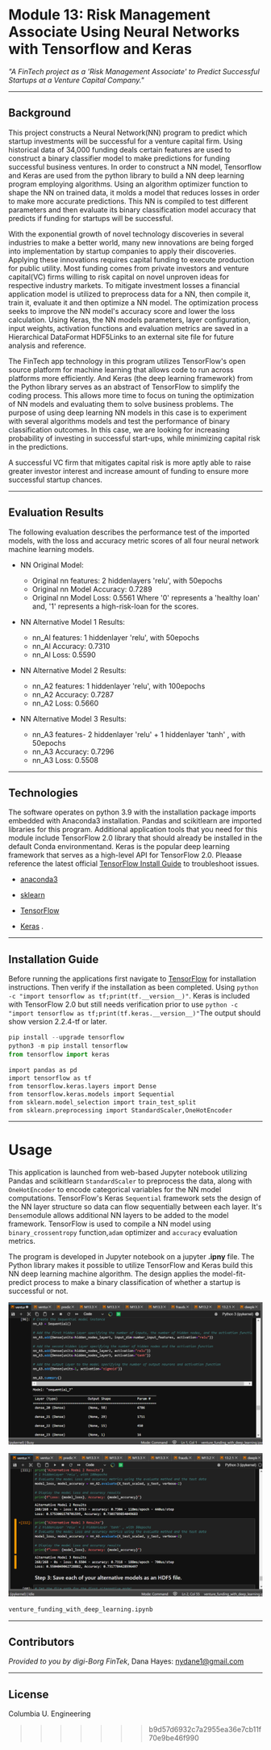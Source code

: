 
# Module 13: Risk Management Associate Using Neural Networks with Tensorflow and Keras

*"A FinTech project as a 'Risk Management Associate' to Predict Successful Startups at a Venture Capital Company."*

---

## Background

This project constructs a Neural Network(NN) program to predict which startup investments will be successful for a venture capital firm. Using historical data of 34,000 funding deals certain features are used to construct a binary classifier model to make predictions for funding successful business ventures. In order to construct a NN model, Tensorflow and Keras are used from the python library to build a NN deep learning program employing algorithms. Using an algorithm optimizer function to shape the NN on trained data, it molds a model that reduces losses in order to make more accurate predictions. This NN is compiled to test different parameters and then evaluate its binary classification model accuracy that predicts if funding for startups will be successful.   

With the exponential growth of novel technology discoveries in several industries to make a better world, many new innovations are being forged into implementation by startup companies to apply their discoveries. Applying these innovations requires capital funding to execute production for public utility. Most funding comes from private investors and venture capital(VC) firms willing to risk capital on novel unproven ideas for respective industry markets. To mitigate investment losses a financial application model is utilized to preprocess data for a NN, then compile it, train it, evaluate it and then optimize a NN model. The optimization process seeks to improve the NN model's accuracy score and lower the loss calculation. Using Keras, the NN models parameters, layer configuration, input weights, activation functions and evaluation metrics are saved in a Hierarchical DataFormat HDF5Links to an external site file for future analysis and reference.   

 The FinTech app technology in this program utilizes TensorFlow's open source platform for machine learning that allows code to run across platforms more efficiently. And Keras (the deep learning framework) from the Python library serves as an abstract of TensorFlow to simplify the coding process. This allows more time to focus on tuning the optimization of NN models and evaluating them to solve business problems. The purpose of using deep learning NN models in this case is to experiment with several algorithms models and test the performance of binary classification outcomes. In this case, we are looking for increasing probability of investing in successful start-ups, while minimizing capital risk in the predictions.  
 
 A successful VC firm that mitigates capital risk is more aptly able to raise greater investor interest and increase amount of funding to ensure more successful startup chances. 

---
## Evaluation Results

The following evaluation describes the performance test of the imported models, with the loss and accuracy metric scores of all four neural network machine learning models.

* NN Original Model: 
  * Original nn features: 2 hiddenlayers 'relu', with 50epochs
  * Original nn Model Accuracy: 0.7289
  * Original nn Model Loss: 0.5561     Where '0' represents a 'healthy loan' and, '1' represents a high-risk-loan for the scores. 
  
* NN Alternative Model 1 Results:
  * nn_Al features: 1 hiddenlayer 'relu', with 50epochs       
  * nn_Al Accuracy: 0.7310
  * nn_Al Loss: 0.5590

* NN Alternative Model 2 Results:
  * nn_A2 features: 1 hiddenlayer 'relu', with 100epochs      
  * nn_A2 Accuracy: 0.7287
  * nn_A2 Loss: 0.5660 

* NN Alternative Model 3 Results:
  * nn_A3 features- 2 hiddenlayer 'relu' + 1 hiddenlayer 'tanh' , with 50epochs       
  * nn_A3 Accuracy: 0.7296
  * nn_A3 Loss: 0.5508 

---

## Technologies

The software operates on python 3.9 with the installation package imports embedded with Anaconda3 installation. Pandas and scikitlearn are imported libraries for this program. Additional application tools that you need for this module include TensorFlow 2.0 library that should already be installed in the default Conda environmentand. Keras is the popular deep learning framework that serves as a high-level API for TensorFlow 2.0. Pleaase reference the latest official [TensorFlow Install Guide](https://www.tensorflow.org/install/pip) to troubleshoot issues.   

* [anaconda3](https://docs.anaconda.com/anaconda/install/windows/e) 

* [sklearn](https://scikit-learn.org/stable/install.html) 

* [TensorFlow](https://www.tensorflow.org/) 

* [Keras](https://keras.io/getting_started/) . 
---

## Installation Guide

Before running the applications first navigate to [TensorFlow](https://www.tensorflow.org/install/pip#windows) for installation instructions. Then verify if the installation as been completed. Using `python -c "import tensorflow as tf;print(tf.__version__)"`. Keras is included with TensorFlow 2.0 but still needs verification prior to use `python -c "import tensorflow as tf;print(tf.keras.__version__)"`The output should show version 2.2.4-tf or later. 


```python libraries
pip install --upgrade tensorflow
python3 -m pip install tensorflow
from tensorflow import keras
```
```from pathlib import Path
import pandas as pd
import tensorflow as tf
from tensorflow.keras.layers import Dense
from tensorflow.keras.models import Sequential
from sklearn.model_selection import train_test_split
from sklearn.preprocessing import StandardScaler,OneHotEncoder 
```

---
# Usage

This application is launched from web-based Jupyter notebook utilizing Pandas and scikitlearn `StandardScaler` to preprocess the data, along with `OneHotEncoder` to encode categorical variables for the NN model computations. TensorFlow's Keras `Sequential` framework sets the design of the NN layer structure so data can flow sequentially between each layer. It's `Dense`module allows additional NN layers to be added to the model framework. TensorFlow is used to compile a NN model using `binary_crossentropy` function,`adam` optimizer and `accuracy` evaluation metrics.    

The program is developed in Jupyter notebook on a jupyter **.ipny** file. The Python library makes it possible to utilize TensorFlow and Keras build this NN deep learning machine algorithm. The design applies the model-fit-predict process to make a binary classification of whether a startup is successful or not.
 

![NN Model Evals: Origin & A1](Images\Screenshot2022-06-15032835.png) 

![NN Model Evals: A2 & A3](Images\Screenshot2022-06-15033615.png) 



```python
venture_funding_with_deep_learning.ipynb
```
 

---

## Contributors

*Provided to you by digi-Borg FinTek*, 
Dana Hayes: nydane1@gmail.com

---

## License

Columbia U. Engineering


>>>>>>> b9d57d6932c7a2955ea36e7cb11f70e9be46f990
